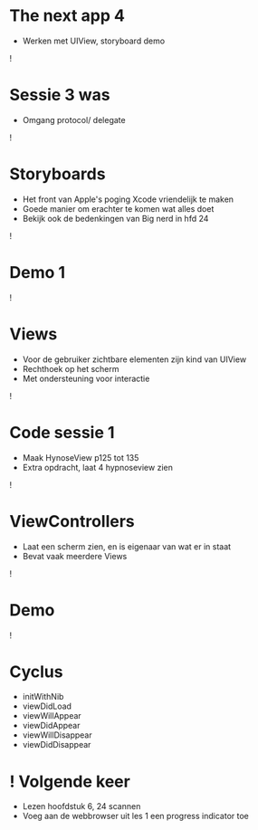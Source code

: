 The next app 4
===
* Werken met UIView, storyboard demo

!

Sessie 3 was
===
* Omgang protocol/ delegate

!

Storyboards
===
* Het front van Apple's poging Xcode vriendelijk te maken
* Goede manier om erachter te komen wat alles doet
* Bekijk ook de bedenkingen van Big nerd in hfd 24

!

Demo 1
===

!

Views
===
* Voor de gebruiker zichtbare elementen zijn kind van UIView
* Rechthoek op het scherm
* Met ondersteuning voor interactie


!

Code sessie 1
===
* Maak HynoseView p125 tot 135
* Extra opdracht, laat 4 hypnoseview zien

!

ViewControllers
===
* Laat een scherm zien, en is eigenaar van wat er in staat
* Bevat vaak meerdere Views

!

Demo
===


!

Cyclus
===
* initWithNib
* viewDidLoad
* viewWillAppear
* viewDidAppear
* viewWillDisappear
* viewDidDisappear


!
Volgende keer
===
* Lezen hoofdstuk 6, 24 scannen
* Voeg aan de webbrowser uit les 1 een progress indicator toe
